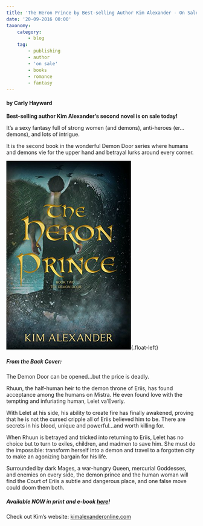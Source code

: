 ```yaml
---
title: 'The Heron Prince by Best-selling Author Kim Alexander - On Sale Now!'
date: '20-09-2016 00:00'
taxonomy:
    category:
        - blog
    tag:
        - publishing
        - author
        - 'on sale'
        - books
        - romance
        - fantasy
---
```


#### by Carly Hayward

**Best-selling author Kim Alexander’s second novel is on sale today!**

It’s a sexy fantasy full of strong women (and demons), anti-heroes (er…demons), and lots of intrigue.

It is the second book in the wonderful Demon Door series where humans and demons vie for the upper hand and betrayal lurks around every corner.

![](Book_Light_Editorial_HeronPrince_cover.jpg){.float-left}

##### From the Back Cover:

The Demon Door can be opened...but the price is deadly.

Rhuun, the half-human heir to the demon throne of Eriis, has found acceptance among the humans on Mistra. He even found love with the tempting and infuriating human, Lelet va’Everly.

With Lelet at his side, his ability to create fire has finally awakened, proving that he is not the cursed cripple all of Eriis believed him to be. There are secrets in his blood, unique and powerful...and worth killing for.

When Rhuun is betrayed and tricked into returning to Eriis, Lelet has no choice but to turn to exiles, children, and madmen to save him. She must do the impossible: transform herself into a demon and travel to a forgotten city to make an agonizing bargain for his life.

Surrounded by dark Mages, a war-hungry Queen, mercurial Goddesses, and enemies on every side, the demon prince and the human woman will find the Court of Eriis a subtle and dangerous place, and one false move could doom them both.

##### Available NOW in print and e-book [here](https://www.amazon.com/Heron-Prince-Demon-Door-Book-ebook/dp/B01LA4RYZ8/ref=tmm_kin_swatch_0?_encoding=UTF8&qid=1474387363&sr=8-1?target=_blank)!

Check out Kim’s website: [kimalexanderonline.com](http://kimalexanderonline.com/wp/?target=_blank)